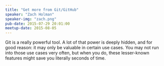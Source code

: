 ```yaml
---
title: "Get more from Git/GitHub"
speaker: "Zach Holman"
speaker-img: "zach.png"
pub-date: 2015-07-29 20:01:00
meetup-date: 2015-08-05
---
```


Git is a really powerful tool. A lot of that power is deeply hidden, and for good reason: it may only be valuable in certain use cases. You may not run into those use cases very often, but when you do, these lesser-known features might save you literally seconds of time.
